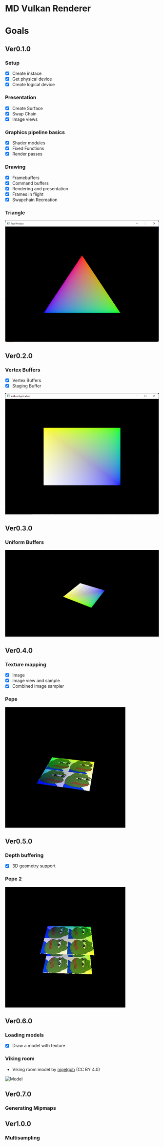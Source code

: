 # MD Vulkan Renderer

# Goals
## Ver0.1.0

### Setup

- [x] Create instace
- [x] Get physical device
- [x] Create logical device

### Presentation

- [x] Create Surface
- [x] Swap Chain
- [x] Image views

### Graphics pipeline basics

- [x] Shader modules
- [x] Fixed Functions
- [x] Render passes

### Drawing

- [x] Framebuffers
- [x] Command buffers
- [x] Rendering and presentation
- [x] Frames in flight
- [x] Swapchain Recreation

### Triangle 

![Triangle VK](img/Triangle.png)

## Ver0.2.0

### Vertex Buffers

- [x] Vertex Buffers
- [x] Staging Buffer

![Vertex Buffer](img/vertexbufferdemo.png)

## Ver0.3.0

### Uniform Buffers

![Uniform Buffer](img/UniformBufferDemo.gif)

## Ver0.4.0

### Texture mapping

- [x] Image
- [x] Image view and sample
- [x] Combined image sampler

### Pepe

![Pepe Texture](img/pepeTexture.gif)

## Ver0.5.0

### Depth buffering

- [x] 3D geometry support

### Pepe 2

![Pepe Deep Buffering](img/depthBuffering.gif)

## Ver0.6.0

### Loading models

- [x] Draw a model with texture

### Viking room

- Viking room model by [nigelgoh](https://sketchfab.com/nigelgoh) (CC BY 4.0)

![Model](img/model.gif)

## Ver0.7.0

### Generating Mipmaps

## Ver1.0.0

### Multisampling